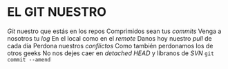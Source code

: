 # EL GIT NUESTRO

*Git* nuestro que estás en los repos 
Comprimidos sean tus *commits* 
Venga a nosotros tu *log*
En el local como en el *remote* 
Danos hoy nuestro *pull* de cada día 
Perdona nuestros *conflictos*
Como también perdonamos los de otros geeks 
No nos dejes caer en *detached HEAD*
y líbranos de *SVN*
`git commit --amend`
